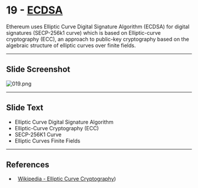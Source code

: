 # 19 - [ECDSA](ECDSA.md)

Ethereum uses Elliptic Curve Digital Signature Algorithm (ECDSA) for digital signatures (SECP-256k1 curve) which is based on Elliptic-curve cryptography (ECC), an approach to public-key cryptography based on the algebraic structure of elliptic curves over finite fields.

___
## Slide Screenshot
![019.png](../../images/ethereum101/019.png)
___
## Slide Text
- Elliptic Curve Digital Signature Algorithm
- Elliptic-Curve Cryptography (ECC)
- SECP-256K1 Curve
- Elliptic Curves Finite Fields
___
## References
-   [Wikipedia - Elliptic Curve Cryptography](https://en.wikipedia.org/wiki/Elliptic-curve_cryptography))